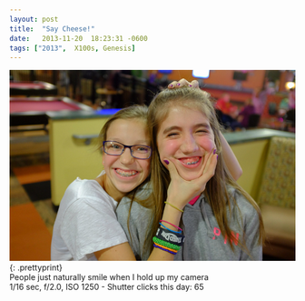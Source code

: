 ```yaml
---
layout: post
title:  "Say Cheese!"
date:   2013-11-20  18:23:31 -0600
tags: ["2013",  X100s, Genesis]
---
```

![:title](/images/2013/2013_1120_DSCF0981.jpg)
{: .prettyprint}  
People just naturally smile when I hold up my camera  
1/16 sec, f/2.0, ISO 1250 - Shutter clicks this day: 65